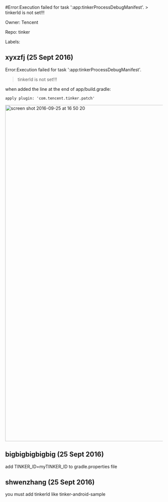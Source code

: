 #Error:Execution failed for task ':app:tinkerProcessDebugManifest'. > tinkerId is not set!!!

Owner: Tencent

Repo: tinker

Labels: 

## xyxzfj (25 Sept 2016)

Error:Execution failed for task ':app:tinkerProcessDebugManifest'.

> tinkerId is not set!!!

when added the line at the end of app/build.gradle:

```
apply plugin: 'com.tencent.tinker.patch'
```

<img width="1072" alt="screen shot 2016-09-25 at 16 50 20" src="https://cloud.githubusercontent.com/assets/1221283/18814016/37e0afc8-8340-11e6-9538-4ed04f4f1f7a.png">


## bigbigbigbigbig (25 Sept 2016)

add TINKER_ID=myTINKER_ID to gradle.properties file


## shwenzhang (25 Sept 2016)

you must add tinkerId like tinker-android-sample


